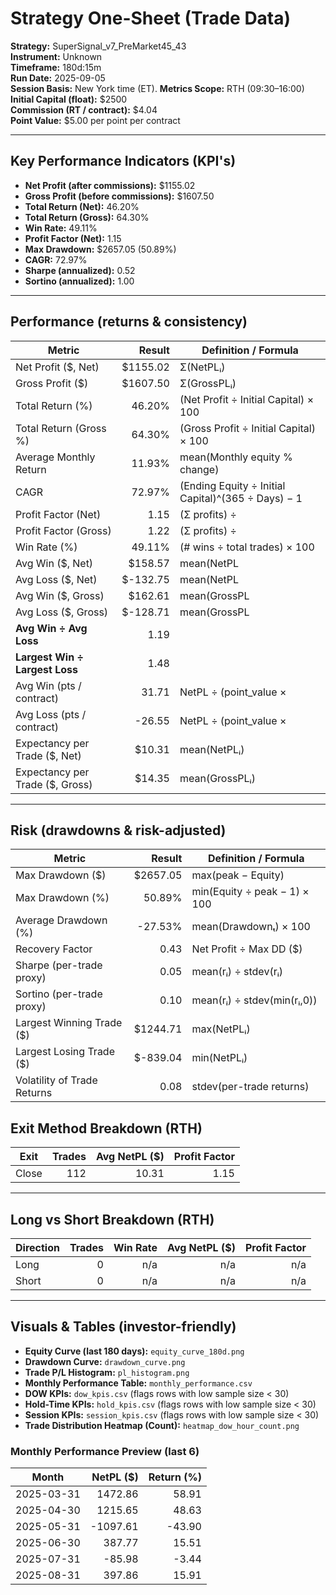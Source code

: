 
# Strategy One-Sheet (Trade Data)

**Strategy:** SuperSignal_v7_PreMarket45_43  
**Instrument:** Unknown  
**Timeframe:** 180d:15m  
**Run Date:** 2025-09-05  
**Session Basis:** New York time (ET). **Metrics Scope:** RTH (09:30–16:00)  
**Initial Capital (float):** $2500  
**Commission (RT / contract):** $4.04  
**Point Value:** $5.00 per point per contract

---

## Key Performance Indicators (KPI's)
- **Net Profit (after commissions):** $1155.02
- **Gross Profit (before commissions):** $1607.50
- **Total Return (Net):** 46.20%
- **Total Return (Gross):** 64.30%
- **Win Rate:** 49.11%
- **Profit Factor (Net):** 1.15
- **Max Drawdown:** $2657.05 (50.89%)
- **CAGR:** 72.97%
- **Sharpe (annualized):** 0.52
- **Sortino (annualized):** 1.00

---

## Performance (returns & consistency)
| Metric | Result | Definition / Formula |
|---|---:|---|
| Net Profit ($, Net) | $1155.02 | Σ(NetPLᵢ) |
| Gross Profit ($) | $1607.50 | Σ(GrossPLᵢ) |
| Total Return (%) | 46.20% | (Net Profit ÷ Initial Capital) × 100 |
| Total Return (Gross %) | 64.30% | (Gross Profit ÷ Initial Capital) × 100 |
| Average Monthly Return | 11.93% | mean(Monthly equity % change) |
| CAGR | 72.97% | (Ending Equity ÷ Initial Capital)^(365 ÷ Days) − 1 |
| Profit Factor (Net) | 1.15 | (Σ profits) ÷ |Σ losses| |
| Profit Factor (Gross) | 1.22 | (Σ profits) ÷ |Σ losses| |
| Win Rate (%) | 49.11% | (# wins ÷ total trades) × 100 |
| Avg Win ($, Net) | $158.57 | mean(NetPL | NetPL>0) |
| Avg Loss ($, Net) | $-132.75 | mean(NetPL | NetPL<0) |
| Avg Win ($, Gross) | $162.61 | mean(GrossPL | GrossPL>0) |
| Avg Loss ($, Gross) | $-128.71 | mean(GrossPL | GrossPL<0) |
| **Avg Win ÷ Avg Loss** | 1.19 | |Avg Win| ÷ |Avg Loss| (Net) |
| **Largest Win ÷ Largest Loss** | 1.48 | |Largest Win| ÷ |Largest Loss| (Net) |
| Avg Win (pts / contract) | 31.71 | NetPL ÷ (point_value × |Qty|) |
| Avg Loss (pts / contract) | -26.55 | NetPL ÷ (point_value × |Qty|) |
| Expectancy per Trade ($, Net) | $10.31 | mean(NetPLᵢ) |
| Expectancy per Trade ($, Gross) | $14.35 | mean(GrossPLᵢ) |

---

## Risk (drawdowns & risk-adjusted)
| Metric | Result | Definition / Formula |
|---|---:|---|
| Max Drawdown ($) | $2657.05 | max(peak − Equity) |
| Max Drawdown (%) | 50.89% | min(Equity ÷ peak − 1) × 100 |
| Average Drawdown (%) | -27.53% | mean(Drawdownₜ) × 100 |
| Recovery Factor | 0.43 | Net Profit ÷ Max DD ($) |
| Sharpe (per-trade proxy) | 0.05 | mean(rᵢ) ÷ stdev(rᵢ) |
| Sortino (per-trade proxy) | 0.10 | mean(rᵢ) ÷ stdev(min(rᵢ,0)) |
| Largest Winning Trade ($) | $1244.71 | max(NetPLᵢ) |
| Largest Losing Trade ($) | $-839.04 | min(NetPLᵢ) |
| Volatility of Trade Returns | 0.08 | stdev(per-trade returns) |

## Exit Method Breakdown (RTH)
| Exit | Trades | Avg NetPL ($) | Profit Factor |
|---|---:|---:|---:|
| Close | 112 | 10.31 | 1.15 |

---

## Long vs Short Breakdown (RTH)
| Direction | Trades | Win Rate | Avg NetPL ($) | Profit Factor |
|---|---:|---:|---:|---:|
| Long | 0 | n/a | n/a | n/a |
| Short | 0 | n/a | n/a | n/a |

---

## Visuals & Tables (investor-friendly)
- **Equity Curve (last 180 days):** `equity_curve_180d.png`
- **Drawdown Curve:** `drawdown_curve.png`
- **Trade P/L Histogram:** `pl_histogram.png`
- **Monthly Performance Table:** `monthly_performance.csv`
- **DOW KPIs:** `dow_kpis.csv` (flags rows with low sample size < 30)
- **Hold-Time KPIs:** `hold_kpis.csv` (flags rows with low sample size < 30)
- **Session KPIs:** `session_kpis.csv` (flags rows with low sample size < 30)
- **Trade Distribution Heatmap (Count):** `heatmap_dow_hour_count.png`

### Monthly Performance Preview (last 6)
| Month | NetPL ($) | Return (%) |
|---|---:|---:|
| 2025-03-31 | 1472.86 | 58.91 |
| 2025-04-30 | 1215.65 | 48.63 |
| 2025-05-31 | -1097.61 | -43.90 |
| 2025-06-30 | 387.77 | 15.51 |
| 2025-07-31 | -85.98 | -3.44 |
| 2025-08-31 | 397.86 | 15.91 |
